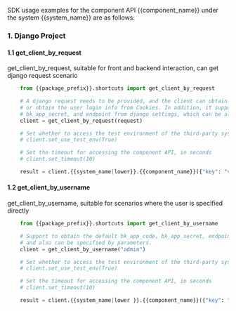 
SDK usage examples for the component API {{component_name}} under the system {{system_name}} are as follows:

### 1. Django Project

#### 1.1 get_client_by_request

get_client_by_request, suitable for front and backend interaction, can get django request scenario

```python
    from {{package_prefix}}.shortcuts import get_client_by_request

    # A django request needs to be provided, and the client can obtain the current username from the request
    # or obtain the user login info from Cookies. In addition, it supports obtaining the default bk_app_code,
    # bk_app_secret, and endpoint from django settings, which can be also be specified by parameters.
    client = get_client_by_request(request)

    # Set whether to access the test environment of the third-party system, the default value is False, to access its official environment
    # client.set_use_test_env(True)

    # Set the timeout for accessing the component API, in seconds
    # client.set_timeout(10)

    result = client.{{system_name|lower}}.{{component_name}}({"key": "value"})
```

#### 1.2 get_client_by_username

get_client_by_username, suitable for scenarios where the user is specified directly

```python
    from {{package_prefix}}.shortcuts import get_client_by_username

    # Support to obtain the default bk_app_code, bk_app_secret, endpoint from django settings,
    # and also can be specified by parameters.
    client = get_client_by_username("admin")

    # Set whether to access the test environment of the third-party system, the default value is False, to access its official environment
    # client.set_use_test_env(True)

    # Set the timeout for accessing the component API, in seconds
    # client.set_timeout(10)

    result = client.{{system_name|lower }}.{{component_name}}({"key": "value"})
```
